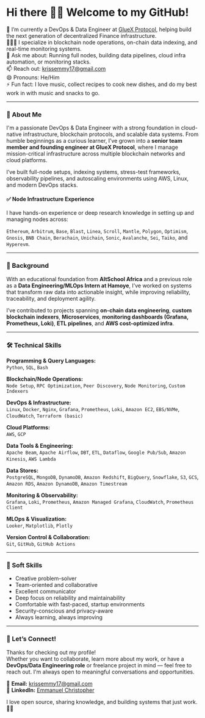 # Hi there 👋🏾 Welcome to my GitHub!

🔭 I’m currently a DevOps & Data Engineer at [GlueX Protocol](https://gluex.xyz), helping build the next generation of decentralized Finance infrastructure.  
👨🏾‍💻 I specialize in blockchain node operations, on-chain data indexing, and real-time monitoring systems.  
💬 Ask me about: Running full nodes, building data pipelines, cloud infra automation, or monitoring stacks.  
📫 Reach out: krissemmy17@gmail.com  
😄 Pronouns: He/Him  
⚡ Fun fact: I love music, collect recipes to cook new dishes, and do my best work in with music and snacks to go.

---

### 🚀 About Me

I'm a passionate DevOps & Data Engineer with a strong foundation in cloud-native infrastructure, blockchain protocols, and scalable data systems. From humble beginnings as a curious learner, I’ve grown into a **senior team member and founding engineer at GlueX Protocol**, where I manage mission-critical infrastructure across multiple blockchain networks and cloud platforms.

I’ve built full-node setups, indexing systems, stress-test frameworks, observability pipelines, and autoscaling environments using AWS, Linux, and modern DevOps stacks. 

#### ✅ Node Infrastructure Experience
I have hands-on experience or deep research knowledge in setting up and managing nodes across:

`Ethereum`, `Arbitrum`, `Base`, `Blast`, `Linea`, `Scroll`, `Mantle`, `Polygon`, `Optimism`, `Gnosis`, `BNB Chain`, `Berachain`, `Unichain`, `Sonic`, `Avalanche`, `Sei`, `Taiko`, and `Hyperevm`.

---

### 💼 Background

With an educational foundation from **AltSchool Africa** and a previous role as a **Data Engineering/MLOps Intern at Hamoye**, I’ve worked on systems that transform raw data into actionable insight, while improving reliability, traceability, and deployment agility.

I’ve contributed to projects spanning **on-chain data engineering**, **custom blockchain indexers**, **Microservices**, **monitoring dashboards (Grafana, Prometheus, Loki)**, **ETL pipelines**, and **AWS cost-optimized infra**.

---

### 🛠️ Technical Skills

**Programming & Query Languages:**  
`Python`, `SQL`, `Bash`

**Blockchain/Node Operations:**  
`Node Setup`, `RPC Optimization`, `Peer Discovery`, `Node Monitoring`, `Custom Indexers`

**DevOps & Infrastructure:**  
`Linux`, `Docker`, `Nginx`, `Grafana`, `Prometheus`, `Loki`, `Amazon EC2`, `EBS/NVMe`, `CloudWatch`, `Terraform (basic)`

**Cloud Platforms:**  
`AWS`, `GCP`

**Data Tools & Engineering:**  
`Apache Beam`, `Apache Airflow`, `DBT`, `ETL`, `Dataflow`, `Google Pub/Sub`, `Amazon Kinesis`, `AWS Lambda`

**Data Stores:**  
`PostgreSQL`, `MongoDB`, `DynamoDB`, `Amazon Redshift`, `BigQuery`, `Snowflake`, `S3`, `GCS`, `Amazon RDS`, `Amazon DynamoDB`, `Amazon Timestream`

**Monitoring & Observability:**  
`Grafana`, `Loki`, `Prometheus`, `Amazon Managed Grafana`, `CloudWatch`, `Prometheus Client`

**MLOps & Visualization:**  
`Looker`, `Matplotlib`, `Plotly`

**Version Control & Collaboration:**  
`Git`, `GitHub`, `GitHub Actions`

---

### 🧠 Soft Skills

- Creative problem-solver
- Team-oriented and collaborative
- Excellent communicator
- Deep focus on reliability and maintainability
- Comfortable with fast-paced, startup environments
- Security-conscious and privacy-aware
- Always learning, always improving

---

### 🤝 Let’s Connect!

Thanks for checking out my profile!  
Whether you want to collaborate, learn more about my work, or have a **DevOps/Data Engineering role** or freelance project in mind — feel free to reach out. I'm always open to meaningful conversations and opportunities.  

📧 **Email:** krissemmy17@gmail.com  
🔗 **LinkedIn:** [Emmanuel Christopher](https://www.linkedin.com/in/emmanuel-christopher/)  

I love open source, sharing knowledge, and building systems that just work. 👋🏾
